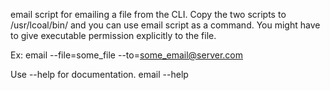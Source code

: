 email script for emailing a file from the CLI. Copy the two scripts to /usr/lcoal/bin/ and you can use email script as a command.
You might have to give executable permission explicitly to the file.

Ex: email --file=some_file --to=some_email@server.com

Use --help for documentation.
email --help
